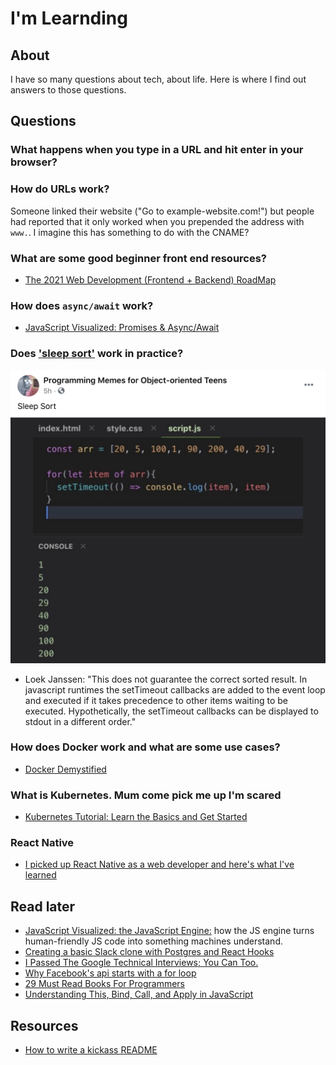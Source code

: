 # I'm Learnding

## About
I have so many questions about tech, about life. Here is where I find out answers to those questions.


## Questions

### What happens when you type in a URL and hit enter in your browser?

### How do URLs work?
Someone linked their website ("Go to example-website.com!") but people had reported that it only worked when you prepended the address with `www.`. I imagine this has something to do with the CNAME?

### What are some good beginner front end resources?
- [The 2021 Web Development (Frontend + Backend) RoadMap](https://dev.to/javinpaul/the-2019-web-development-frontend-backend-roadmap-4le2)

### How does `async/await` work?
- [JavaScript Visualized: Promises & Async/Await](https://dev.to/lydiahallie/javascript-visualized-promises-async-await-5gke)

### Does ['sleep sort'](https://www.facebook.com/ooteensmemes/posts/2793735160889541) work in practice?
![Screenshot of code that uses setTimeout() to print numbers in an array. The output lists the numbers in increasing order.](img/sleep-sort.png)
- Loek Janssen: "This does not guarantee the correct sorted result. In javascript runtimes the setTimeout callbacks are added to the event loop and executed if it takes precedence to other items waiting to be executed. Hypothetically, the setTimeout callbacks can be displayed to stdout in a different order."

### How does Docker work and what are some use cases?
- [Docker Demystified](https://dev.to/frosnerd/docker-demystified-27kl)

### What is Kubernetes. Mum come pick me up I'm scared
- [Kubernetes Tutorial: Learn the Basics and Get Started](https://dev.to/scalyr/kubernetes-tutorial-learn-the-basics-and-get-started-5dgh)

### React Native
- [I picked up React Native as a web developer and here's what I've learned](https://dev.to/walaura/i-picked-up-react-native-as-a-web-developer-and-here-s-what-i-ve-learned-59h6)


## Read later

- [JavaScript Visualized: the JavaScript Engine:](https://dev.to/lydiahallie/javascript-visualized-the-javascript-engine-4cdf) how the JS engine turns human-friendly JS code into something machines understand.
- [Creating a basic Slack clone with Postgres and React Hooks](https://dev.to/supabase/creating-a-basic-slack-clone-with-postgres-and-react-hooks-4iep)
- [I Passed The Google Technical Interviews; You Can Too.](https://dev.to/emmabostian/i-passed-the-google-technical-interviews-you-can-too-4i6m)
- [Why Facebook's api starts with a for loop](https://dev.to/antogarand/why-facebooks-api-starts-with-a-for-loop-1eob)
- [29 Must Read Books For Programmers](https://dev.to/bosepchuk/29-must-read-programming-books-2n45)
- [Understanding This, Bind, Call, and Apply in JavaScript](https://dev.to/digitalocean/understanding-this-bind-call-and-apply-in-javascript-dla)

## Resources
- [How to write a kickass README](https://dev.to/scottydocs/how-to-write-a-kickass-readme-5af9)
